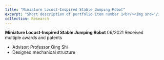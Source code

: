 ```yaml
---
title: "Miniature Locust-Inspired Stable Jumping Robot"
excerpt: "Short description of portfolio item number 1<br/><img src='/images/jump-gliding.png'>"
collection: Research
---
```


**Miniature Locust-Inspired Stable Jumping Robot** 06/2021
Received multiple awards and patents
* Advisor: Professor Qing Shi
* Designed mechanical structure
